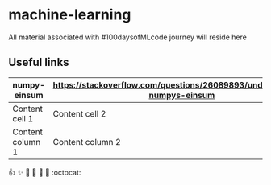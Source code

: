 # machine-learning
All material associated with #100daysofMLcode journey  will reside here

## Useful links
numpy-einsum | https://stackoverflow.com/questions/26089893/understanding-numpys-einsum
------------ | -------------
Content cell 1 | Content cell 2
Content column 1 | Content column 2



:+1: :sparkles: :camel: :tada:
:rocket: :metal: :octocat: 



